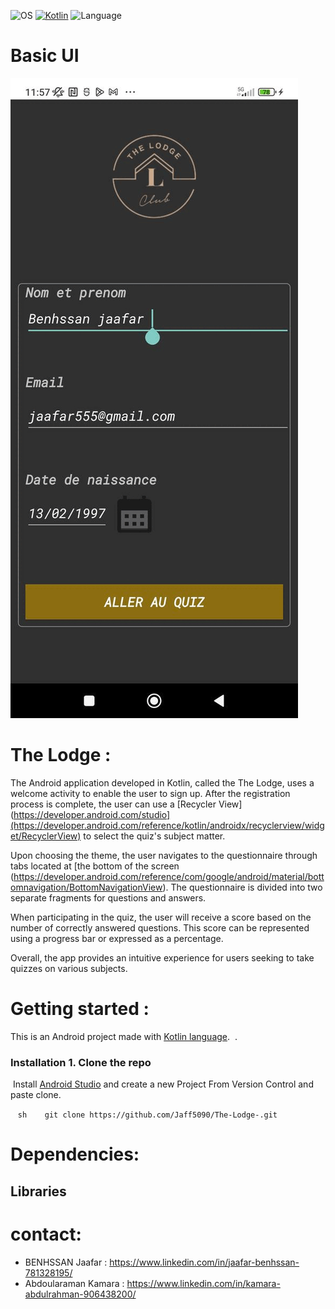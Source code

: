 ![OS](https://badgen.net/badge/OS/Android?icon=https://raw.githubusercontent.com/androiddevnotes/awesome-android-kotlin-apps/master/assets/android.svg&color=3ddc84)
[![Kotlin](https://img.shields.io/badge/Kotlin-1.7.21-blue.svg)](http://kotlinlang.org)
![Language](https://img.shields.io/github/languages/top/cortinico/kotlin-android-template?color=blue&logo=kotlin)
# Basic UI

![](./ezgif-5-1de0738a82.gif)

# The Lodge  :
The Android application developed in Kotlin, called the The Lodge, uses a welcome activity to enable the user to sign up. After the registration process is complete, the user can use a [Recycler View](https://developer.android.com/studio](https://developer.android.com/reference/kotlin/androidx/recyclerview/widget/RecyclerView) to select the quiz's subject matter.

Upon choosing the theme, the user navigates to the questionnaire through tabs located at [the bottom of the screen (https://developer.android.com/reference/com/google/android/material/bottomnavigation/BottomNavigationView). The questionnaire is divided into two separate fragments for questions and answers.

When participating in the quiz, the user will receive a score based on the number of correctly answered questions. This score can be represented using a progress bar or expressed as a percentage.

Overall, the app provides an intuitive experience for users seeking to take quizzes on various subjects.

# Getting started  :
This is an Android project made with [Kotlin language](https://kotlinlang.org/docs/home.html).
 . 
 ### Installation 1. Clone the repo
 Install [Android Studio](https://developer.android.com/studio) and create a new Project From Version Control and paste clone.
 
 
   ```sh
   git clone https://github.com/Jaff5090/The-Lodge-.git
   ```
   
# Dependencies: 

## Libraries





# contact: 

* BENHSSAN Jaafar  : https://www.linkedin.com/in/jaafar-benhssan-781328195/
* Abdoularaman Kamara  : https://www.linkedin.com/in/kamara-abdulrahman-906438200/  





















